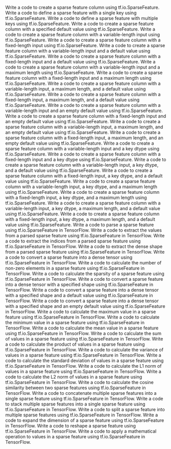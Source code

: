 Write a code to create a sparse feature column using tf.io.SparseFeature.
Write a code to define a sparse feature with a single key using tf.io.SparseFeature.
Write a code to define a sparse feature with multiple keys using tf.io.SparseFeature.
Write a code to create a sparse feature column with a specified default value using tf.io.SparseFeature.
Write a code to create a sparse feature column with a variable-length input using tf.io.SparseFeature.
Write a code to create a sparse feature column with a fixed-length input using tf.io.SparseFeature.
Write a code to create a sparse feature column with a variable-length input and a default value using tf.io.SparseFeature.
Write a code to create a sparse feature column with a fixed-length input and a default value using tf.io.SparseFeature.
Write a code to create a sparse feature column with a variable-length input and a maximum length using tf.io.SparseFeature.
Write a code to create a sparse feature column with a fixed-length input and a maximum length using tf.io.SparseFeature.
Write a code to create a sparse feature column with a variable-length input, a maximum length, and a default value using tf.io.SparseFeature.
Write a code to create a sparse feature column with a fixed-length input, a maximum length, and a default value using tf.io.SparseFeature.
Write a code to create a sparse feature column with a variable-length input and an empty default value using tf.io.SparseFeature.
Write a code to create a sparse feature column with a fixed-length input and an empty default value using tf.io.SparseFeature.
Write a code to create a sparse feature column with a variable-length input, a maximum length, and an empty default value using tf.io.SparseFeature.
Write a code to create a sparse feature column with a fixed-length input, a maximum length, and an empty default value using tf.io.SparseFeature.
Write a code to create a sparse feature column with a variable-length input and a key dtype using tf.io.SparseFeature.
Write a code to create a sparse feature column with a fixed-length input and a key dtype using tf.io.SparseFeature.
Write a code to create a sparse feature column with a variable-length input, a key dtype, and a default value using tf.io.SparseFeature.
Write a code to create a sparse feature column with a fixed-length input, a key dtype, and a default value using tf.io.SparseFeature.
Write a code to create a sparse feature column with a variable-length input, a key dtype, and a maximum length using tf.io.SparseFeature.
Write a code to create a sparse feature column with a fixed-length input, a key dtype, and a maximum length using tf.io.SparseFeature.
Write a code to create a sparse feature column with a variable-length input, a key dtype, a maximum length, and a default value using tf.io.SparseFeature.
Write a code to create a sparse feature column with a fixed-length input, a key dtype, a maximum length, and a default value using tf.io.SparseFeature.
Write a code to parse a sparse feature using tf.io.SparseFeature in TensorFlow.
Write a code to extract the values from a parsed sparse feature using tf.io.SparseFeature in TensorFlow.
Write a code to extract the indices from a parsed sparse feature using tf.io.SparseFeature in TensorFlow.
Write a code to extract the dense shape from a parsed sparse feature using tf.io.SparseFeature in TensorFlow.
Write a code to convert a sparse feature into a dense tensor using tf.io.SparseFeature in TensorFlow.
Write a code to calculate the number of non-zero elements in a sparse feature using tf.io.SparseFeature in TensorFlow.
Write a code to calculate the sparsity of a sparse feature using tf.io.SparseFeature in TensorFlow.
Write a code to convert a sparse feature into a dense tensor with a specified shape using tf.io.SparseFeature in TensorFlow.
Write a code to convert a sparse feature into a dense tensor with a specified shape and a default value using tf.io.SparseFeature in TensorFlow.
Write a code to convert a sparse feature into a dense tensor with a specified shape and an empty default value using tf.io.SparseFeature in TensorFlow.
Write a code to calculate the maximum value in a sparse feature using tf.io.SparseFeature in TensorFlow.
Write a code to calculate the minimum value in a sparse feature using tf.io.SparseFeature in TensorFlow.
Write a code to calculate the mean value in a sparse feature using tf.io.SparseFeature in TensorFlow.
Write a code to calculate the sum of values in a sparse feature using tf.io.SparseFeature in TensorFlow.
Write a code to calculate the product of values in a sparse feature using tf.io.SparseFeature in TensorFlow.
Write a code to calculate the variance of values in a sparse feature using tf.io.SparseFeature in TensorFlow.
Write a code to calculate the standard deviation of values in a sparse feature using tf.io.SparseFeature in TensorFlow.
Write a code to calculate the L1 norm of values in a sparse feature using tf.io.SparseFeature in TensorFlow.
Write a code to calculate the L2 norm of values in a sparse feature using tf.io.SparseFeature in TensorFlow.
Write a code to calculate the cosine similarity between two sparse features using tf.io.SparseFeature in TensorFlow.
Write a code to concatenate multiple sparse features into a single sparse feature using tf.io.SparseFeature in TensorFlow.
Write a code to stack multiple sparse features into a single sparse feature using tf.io.SparseFeature in TensorFlow.
Write a code to split a sparse feature into multiple sparse features using tf.io.SparseFeature in TensorFlow.
Write a code to expand the dimension of a sparse feature using tf.io.SparseFeature in TensorFlow.
Write a code to reshape a sparse feature using tf.io.SparseFeature in TensorFlow.
Write a code to apply a mathematical operation to values in a sparse feature using tf.io.SparseFeature in TensorFlow.